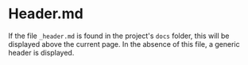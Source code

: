 # Header.md

If the file `_header.md` is found in the project's `docs` folder, this will be displayed above the current page.  In the absence of this file, a generic header is displayed.
